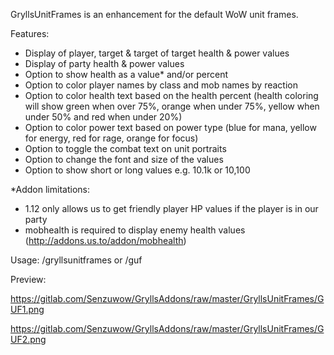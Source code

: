 GryllsUnitFrames is an enhancement for the default WoW unit frames.

Features:
- Display of player, target & target of target health & power values
- Display of party health & power values
- Option to show health as a value* and/or percent
- Option to color player names by class and mob names by reaction
- Option to color health text based on the health percent (health coloring will show green when over 75%, orange when under 75%, yellow when under 50% and red when under 20%)
- Option to color power text based on power type (blue for mana, yellow for energy, red for rage, orange for focus)
- Option to toggle the combat text on unit portraits
- Option to change the font and size of the values
- Option to show short or long values e.g. 10.1k or 10,100

*Addon limitations:
- 1.12 only allows us to get friendly player HP values if the player is in our party
- mobhealth is required to display enemy health values (http://addons.us.to/addon/mobhealth)

Usage:
/gryllsunitframes or /guf

Preview:

https://gitlab.com/Senzuwow/GryllsAddons/raw/master/GryllsUnitFrames/GUF1.png

https://gitlab.com/Senzuwow/GryllsAddons/raw/master/GryllsUnitFrames/GUF2.png
